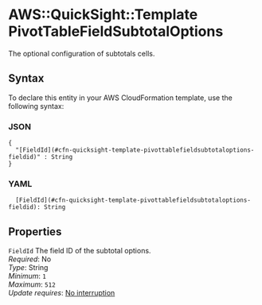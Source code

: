 # AWS::QuickSight::Template PivotTableFieldSubtotalOptions<a name="aws-properties-quicksight-template-pivottablefieldsubtotaloptions"></a>

The optional configuration of subtotals cells\.

## Syntax<a name="aws-properties-quicksight-template-pivottablefieldsubtotaloptions-syntax"></a>

To declare this entity in your AWS CloudFormation template, use the following syntax:

### JSON<a name="aws-properties-quicksight-template-pivottablefieldsubtotaloptions-syntax.json"></a>

```
{
  "[FieldId](#cfn-quicksight-template-pivottablefieldsubtotaloptions-fieldid)" : String
}
```

### YAML<a name="aws-properties-quicksight-template-pivottablefieldsubtotaloptions-syntax.yaml"></a>

```
  [FieldId](#cfn-quicksight-template-pivottablefieldsubtotaloptions-fieldid): String
```

## Properties<a name="aws-properties-quicksight-template-pivottablefieldsubtotaloptions-properties"></a>

`FieldId`  <a name="cfn-quicksight-template-pivottablefieldsubtotaloptions-fieldid"></a>
The field ID of the subtotal options\.  
*Required*: No  
*Type*: String  
*Minimum*: `1`  
*Maximum*: `512`  
*Update requires*: [No interruption](https://docs.aws.amazon.com/AWSCloudFormation/latest/UserGuide/using-cfn-updating-stacks-update-behaviors.html#update-no-interrupt)